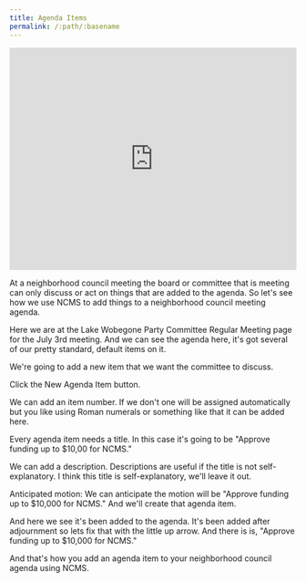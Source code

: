 ```yaml
---
title: Agenda Items
permalink: /:path/:basename
---
```


<div style="position: relative; padding-bottom: 77.41935483870968%; height: 0;"><iframe src="https://www.loom.com/embed/3bd3c89e6bd741e782d573a18b2bc69e" frameborder="0" webkitallowfullscreen mozallowfullscreen allowfullscreen style="position: absolute; top: 0; left: 0; width: 100%; height: 100%;"></iframe></div>

At a neighborhood council meeting the board or committee that is meeting can
only discuss or act on things that are added to the agenda. So let's see how we
use NCMS to add things to a neighborhood council meeting agenda.

Here we are at the Lake Wobegone Party Committee Regular Meeting page for the
July 3rd meeting. And we can see the agenda here, it's got several of our pretty
standard, default items on it.

We're going to add a new item that we want the committee to discuss.

Click the New Agenda Item button.

We can add an item number. If we don't one
will be assigned automatically but you like using Roman numerals or something
like that it can be added here.

Every agenda item needs a title. In this case it's going to be "Approve funding
up to $10,00 for NCMS."

We can add a description. Descriptions are useful if the title is not
self-explanatory. I think this title is self-explanatory, we'll leave it out.

Anticipated motion: We can anticipate the motion will be "Approve funding up to
$10,000 for NCMS." And we'll create that agenda item.

And here we see it's been added to the agenda. It's been added after adjournment
so lets fix that with the little up arrow. And there is is, "Approve funding up
to $10,000 for NCMS."

And that's how you add an agenda item to your neighborhood council agenda using
NCMS.
